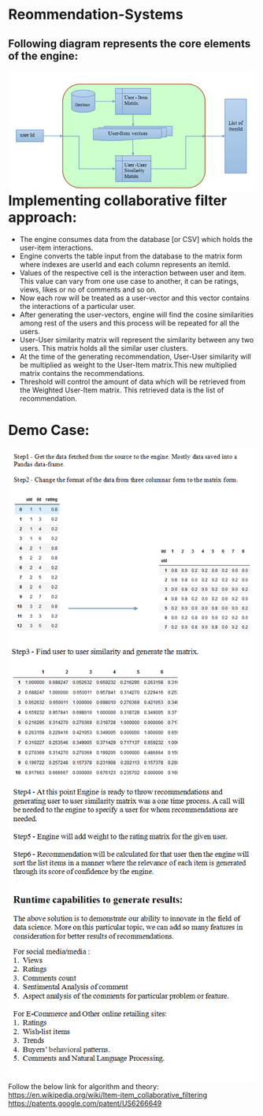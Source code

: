 # Reommendation-Systems

## Following diagram represents the core elements of the engine:
<img src="rec_diagram.PNG" alt="diagram" style="float: left; margin-right: 10px;" />


# Implementing collaborative filter approach:

<ul>
  <li>The engine consumes data from the database [or CSV] which holds the user-item interactions.</li>

<li>Engine converts the table input from the database to the matrix form where indexes are userId and each column represents an itemId. </li>

<li>Values of the respective cell is the interaction between user and item. This value can vary from one use case to another, it can be ratings, views, likes or no of comments and so on.</li>

<li>Now each row will be treated as a user-vector and this vector contains the interactions of a particular user.</li>

<li>After generating the user-vectors, engine will find the cosine similarities among rest of the users and this process will be repeated for all the users. </li>

<li>User-User similarity matrix will represent the similarity between any two users. This matrix holds all the similar user clusters.</li>

<li>At the time of the generating recommendation, User-User similarity will be multiplied as weight to the User-Item matrix.This new multiplied matrix contains the recommendations. </li>

<li>Threshold will control the amount of data which will be retrieved from the Weighted User-Item matrix. This retrieved data is the list of recommendation.</li>

</ul>

# Demo Case:
<img src="step1.PNG" alt="step1" style="float: left; margin-right: 10px;" />
<img src="step2.PNG" alt="step2" style="float: left; margin-right: 10px;" />
<img src="step3.PNG" alt="step3" style="float: left; margin-right: 10px;" />
<img src="step4.PNG" alt="step4" style="float: left; margin-right: 10px;" />

Follow the below link for algorithm and theory:
https://en.wikipedia.org/wiki/Item-item_collaborative_filtering
https://patents.google.com/patent/US6266649
